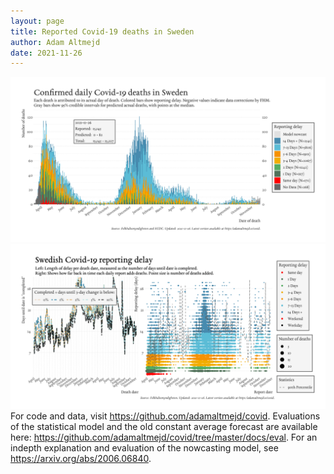 ```yaml
---
layout: page
title: Reported Covid-19 deaths in Sweden
author: Adam Altmejd
date: 2021-11-26
---
```


![Graph of Swedish Covid-19 deaths with reporting delay.](deaths_lag_sweden_2021-11-26.png "Swedish Covid-19 deaths.")
![Graph of Swedish Covid-19 reporting delay in daily deaths.](lag_trend_sweden_2021-11-26.png "Trend in Swedish Covid-19 mortality reporting delay.")
For code and data, visit <https://github.com/adamaltmejd/covid>.
Evaluations of the statistical model and the old constant average forecast are available here: <https://github.com/adamaltmejd/covid/tree/master/docs/eval>.
For an indepth explanation and evaluation of the nowcasting model, see <https://arxiv.org/abs/2006.06840>.
